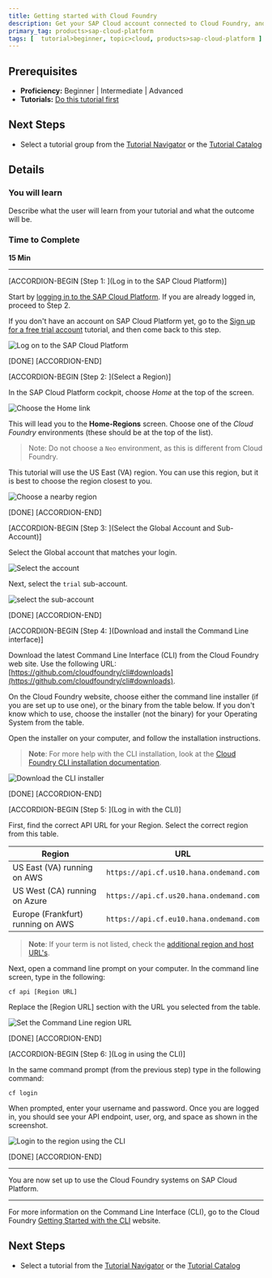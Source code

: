 ```yaml
---
title: Getting started with Cloud Foundry
description: Get your SAP Cloud account connected to Cloud Foundry, and set up your first container
primary_tag: products>sap-cloud-platform
tags: [  tutorial>beginner, topic>cloud, products>sap-cloud-platform ]
---
```


## Prerequisites  
 - **Proficiency:** Beginner | Intermediate | Advanced
 - **Tutorials:** [Do this tutorial first](http://www.sap.com/developer/tutorials/hcp-create-trial-account.html)


## Next Steps
 - Select a tutorial group from the [Tutorial Navigator](http://www.sap.com/developer/tutorial-navigator.html) or the [Tutorial Catalog](https://www.sap.com/developer/tutorial-navigator.tutorials.html)

## Details
### You will learn  
Describe what the user will learn from your tutorial and what the outcome will be.

### Time to Complete
**15 Min**

---

[ACCORDION-BEGIN [Step 1: ](Log in to the SAP Cloud Platform)]

Start by [logging in to the SAP Cloud Platform](https://account.hanatrial.ondemand.com/).  If you are already logged in, proceed to Step 2.

If you don't have an account on SAP Cloud Platform yet, go to the [Sign up for a free trial account](https://www.sap.com/developer/tutorials/hcp-create-trial-account.html) tutorial, and then come back to this step.

![Log on to the SAP Cloud Platform](1b.png)

[DONE]
[ACCORDION-END]

[ACCORDION-BEGIN [Step 2: ](Select a Region)]

In the SAP Cloud Platform cockpit, choose _Home_ at the top of the screen.

![Choose the Home link](2.png)

This will lead you to the __Home-Regions__ screen.  Choose one of the _Cloud Foundry_ environments (these should be
at the top of the list).  

> Note:  Do not choose a `Neo` environment, as this is different from Cloud Foundry.

This tutorial will use the US East (VA) region.  You can use this region, but it is best to choose the region closest to you.

![Choose a nearby region](2b.png)

[DONE]
[ACCORDION-END]


[ACCORDION-BEGIN [Step 3: ](Select the Global Account and Sub-Account)]

Select the Global account that matches your login.

![Select the account](3.png)

Next, select the `trial` sub-account.  

![select the sub-account](3b.png)

[DONE]
[ACCORDION-END]

[ACCORDION-BEGIN [Step 4: ](Download and install the Command Line interface)]

Download the latest Command Line Interface (CLI) from the Cloud Foundry web site.  Use the following URL:  [https://github.com/cloudfoundry/cli#downloads](https://github.com/cloudfoundry/cli#downloads).

On the Cloud Foundry website, choose either the command line installer (if you are set up to use one), or the binary from the table below.  If you don't know which to use, choose the installer (not the binary) for your Operating System from the table.

Open the installer on your computer, and follow the installation instructions.

> **Note**:  For more help with the CLI installation, look at the [Cloud Foundry CLI installation documentation](http://docs.cloudfoundry.org/cf-cli/install-go-cli.html).

![Download the CLI installer](4.png)

[DONE]
[ACCORDION-END]

[ACCORDION-BEGIN [Step 5: ](Log in with the CLI)]

First, find the correct API URL for your Region.  Select the correct region from this table.

| Region                            | URL                                     |
| --------------------------------- | --------------------------------------- |
| US East (VA) running on AWS       | `https://api.cf.us10.hana.ondemand.com` |
| US West (CA) running on Azure     | `https://api.cf.us20.hana.ondemand.com` |
| Europe (Frankfurt) running on AWS | `https://api.cf.eu10.hana.ondemand.com` |

> **Note**:  If your term is not listed, check the [additional region and host URL's](https://help.sap.com/viewer/65de2977205c403bbc107264b8eccf4b/Cloud/en-US/350356d1dc314d3199dca15bd2ab9b0e.html).

Next, open a command line prompt on your computer.  In the command line screen, type in the following:

    cf api [Region URL]

Replace the [Region URL] section with the URL you selected from the table.

![Set the Command Line region URL](5.png)

[DONE]
[ACCORDION-END]

[ACCORDION-BEGIN [Step 6: ](Log in using the CLI)]

In the same command prompt (from the previous step) type in the following command:

    cf login

When prompted, enter your username and password.  Once you are logged in, you should see your API endpoint, user, org, and space as shown in the screenshot.

![Login to the region using the CLI](6.png)

[DONE]
[ACCORDION-END]


---

You are now set up to use the Cloud Foundry systems on SAP Cloud Platform.

---

For more information on the Command Line Interface (CLI), go to the Cloud Foundry [Getting Started with the CLI](http://docs.cloudfoundry.org/cf-cli/getting-started.html) website.


## Next Steps
- Select a tutorial from the [Tutorial Navigator](http://www.sap.com/developer/tutorial-navigator.html) or the [Tutorial Catalog](http://www.sap.com/developer/tutorials.html)
